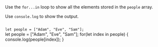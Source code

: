 Use the `for...in` loop
to show all the elements stored
in the `people` array.

Use `console.log` to show the output.

<Editor lang="javascript" type="exercise">
<code>
let people = ["Adam", "Eve", "Sam"];
</code>

<solution>
let people = ["Adam", "Eve", "Sam"];
for(let index in people) {
  console.log(people[index]);
}
</solution>
</Editor>